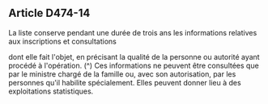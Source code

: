 ## Article D474-14

La liste conserve pendant une durée de trois ans les informations relatives aux inscriptions et consultations

dont elle fait l'objet, en précisant la qualité de la personne ou autorité ayant procédé à l'opération. (^)
Ces informations ne peuvent être consultées que par le ministre chargé de la famille ou, avec son
autorisation, par les personnes qu'il habilite spécialement.
Elles peuvent donner lieu à des exploitations statistiques.

